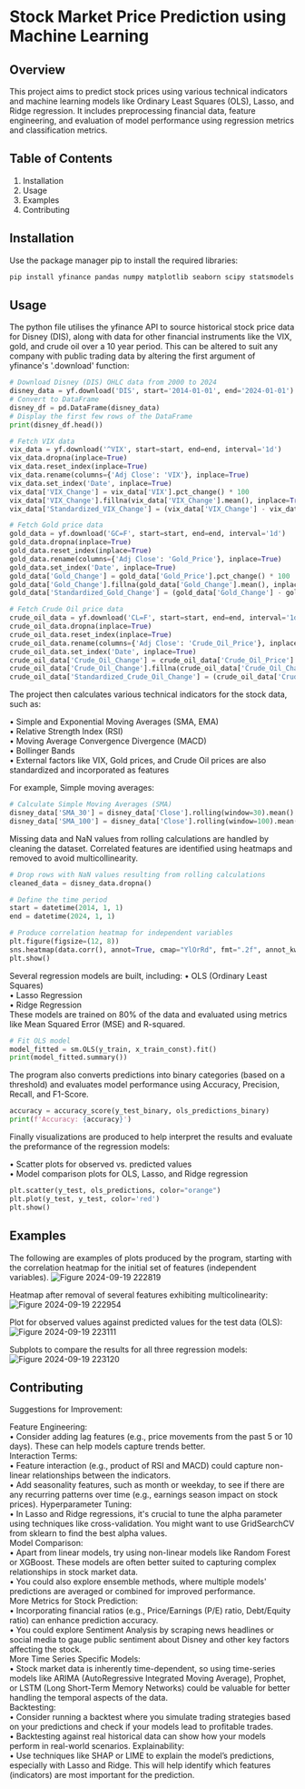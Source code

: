 # Stock Market Price Prediction using Machine Learning

## Overview
This project aims to predict stock prices using various technical indicators and machine learning models like Ordinary Least Squares (OLS), Lasso, and Ridge regression. It includes preprocessing financial data, feature engineering, and evaluation of model performance using regression metrics and classification metrics.

## Table of Contents
1. Installation
2. Usage
4. Examples
5. Contributing

## Installation

Use the package manager pip to install the required libraries:
```bash
pip install yfinance pandas numpy matplotlib seaborn scipy statsmodels scikit-learn
```
## Usage

The python file utilises the yfinance API to source historical stock price data for Disney (DIS), along with data for other financial instruments like the VIX, gold, and crude oil over a 10 year period. This can be altered to suit any company with public trading data by altering the first argument of yfinance's '.download' function:

```python
# Download Disney (DIS) OHLC data from 2000 to 2024
disney_data = yf.download('DIS', start='2014-01-01', end='2024-01-01')
# Convert to DataFrame 
disney_df = pd.DataFrame(disney_data)
# Display the first few rows of the DataFrame
print(disney_df.head())
```
```python
# Fetch VIX data
vix_data = yf.download('^VIX', start=start, end=end, interval='1d')
vix_data.dropna(inplace=True)
vix_data.reset_index(inplace=True)
vix_data.rename(columns={'Adj Close': 'VIX'}, inplace=True)
vix_data.set_index('Date', inplace=True)
vix_data['VIX_Change'] = vix_data['VIX'].pct_change() * 100
vix_data['VIX_Change'].fillna(vix_data['VIX_Change'].mean(), inplace=True)
vix_data['Standardized_VIX_Change'] = (vix_data['VIX_Change'] - vix_data['VIX_Change'].mean()) / vix_data['VIX_Change'].std()

# Fetch Gold price data
gold_data = yf.download('GC=F', start=start, end=end, interval='1d')
gold_data.dropna(inplace=True)
gold_data.reset_index(inplace=True)
gold_data.rename(columns={'Adj Close': 'Gold_Price'}, inplace=True)
gold_data.set_index('Date', inplace=True)
gold_data['Gold_Change'] = gold_data['Gold_Price'].pct_change() * 100
gold_data['Gold_Change'].fillna(gold_data['Gold_Change'].mean(), inplace=True)
gold_data['Standardized_Gold_Change'] = (gold_data['Gold_Change'] - gold_data['Gold_Change'].mean()) / gold_data['Gold_Change'].std()

# Fetch Crude Oil price data
crude_oil_data = yf.download('CL=F', start=start, end=end, interval='1d')
crude_oil_data.dropna(inplace=True)
crude_oil_data.reset_index(inplace=True)
crude_oil_data.rename(columns={'Adj Close': 'Crude_Oil_Price'}, inplace=True)
crude_oil_data.set_index('Date', inplace=True)
crude_oil_data['Crude_Oil_Change'] = crude_oil_data['Crude_Oil_Price'].pct_change() * 100
crude_oil_data['Crude_Oil_Change'].fillna(crude_oil_data['Crude_Oil_Change'].mean(), inplace=True)
crude_oil_data['Standardized_Crude_Oil_Change'] = (crude_oil_data['Crude_Oil_Change'] - crude_oil_data['Crude_Oil_Change'].mean()) / crude_oil_data['Crude_Oil_Change'].std()
```

The project then calculates various technical indicators for the stock data, such as:

• Simple and Exponential Moving Averages (SMA, EMA) <br>
• Relative Strength Index (RSI) <br>
• Moving Average Convergence Divergence (MACD) <br>
• Bollinger Bands <br>
• External factors like VIX, Gold prices, and Crude Oil prices are also standardized and incorporated as features <br>

For example, Simple moving averages:

```python
# Calculate Simple Moving Averages (SMA)
disney_data['SMA_30'] = disney_data['Close'].rolling(window=30).mean()
disney_data['SMA_100'] = disney_data['Close'].rolling(window=100).mean()
```
Missing data and NaN values from rolling calculations are handled by cleaning the dataset. Correlated features are identified using heatmaps and removed to avoid multicollinearity.
```python
# Drop rows with NaN values resulting from rolling calculations
cleaned_data = disney_data.dropna()

# Define the time period
start = datetime(2014, 1, 1)
end = datetime(2024, 1, 1)
```

```python
# Produce correlation heatmap for independent variables
plt.figure(figsize=(12, 8))
sns.heatmap(data.corr(), annot=True, cmap="YlOrRd", fmt=".2f", annot_kws={"size": 10, "color": "black"})
plt.show()
```

Several regression models are built, including:
• OLS (Ordinary Least Squares) <br>
• Lasso Regression <br>
• Ridge Regression <br>
These models are trained on 80% of the data and evaluated using metrics like Mean Squared Error (MSE) and R-squared.

```python
# Fit OLS model
model_fitted = sm.OLS(y_train, x_train_const).fit()
print(model_fitted.summary())
```
The program also converts predictions into binary categories (based on a threshold) and evaluates model performance using Accuracy, Precision, Recall, and F1-Score.

```python
accuracy = accuracy_score(y_test_binary, ols_predictions_binary)
print(f'Accuracy: {accuracy}')
```
Finally visualizations are produced to help interpret the results and evaluate the preformance of the regression models:

• Scatter plots for observed vs. predicted values <br>
• Model comparison plots for OLS, Lasso, and Ridge regression <br>

```python
plt.scatter(y_test, ols_predictions, color="orange")
plt.plot(y_test, y_test, color='red')
plt.show()
```
## Examples

The following are examples of plots produced by the program, starting with the correlation heatmap for the initial set of features (independent variables).
![Figure 2024-09-19 222819](https://github.com/user-attachments/assets/085b2b48-202e-4bee-beb0-7c1de32c1423)

Heatmap after removal of several features exhibiting multicolinearity:
![Figure 2024-09-19 222954](https://github.com/user-attachments/assets/eb8b968d-0c5f-4615-8653-b1409d609ab5)

Plot for observed values against predicted values for the test data (OLS):
![Figure 2024-09-19 223111](https://github.com/user-attachments/assets/3efa4229-91e3-472c-9487-1eacb7b2383e)

Subplots to compare the results for all three regression models:
![Figure 2024-09-19 223120](https://github.com/user-attachments/assets/0e0d8cfb-1f06-4fd5-95c8-ae8e22518827)

## Contributing 
Suggestions for Improvement:

Feature Engineering: <br>
• Consider adding lag features (e.g., price movements from the past 5 or 10 days). These can help models capture trends better.<br>
Interaction Terms: <br>
• Feature interaction (e.g., product of RSI and MACD) could capture non-linear relationships between the indicators.<br>
• Add seasonality features, such as month or weekday, to see if there are any recurring patterns over time (e.g., earnings season impact on stock prices).
Hyperparameter Tuning: <br>
• In Lasso and Ridge regressions, it's crucial to tune the alpha parameter using techniques like cross-validation. You might want to use GridSearchCV from sklearn to find the best alpha values. <br>
Model Comparison: <br>
• Apart from linear models, try using non-linear models like Random Forest or XGBoost. These models are often better suited to capturing complex relationships in stock market data.<br>
• You could also explore ensemble methods, where multiple models' predictions are averaged or combined for improved performance. <br>
More Metrics for Stock Prediction: <br>
• Incorporating financial ratios (e.g., Price/Earnings (P/E) ratio, Debt/Equity ratio) can enhance prediction accuracy.<br>
• You could explore Sentiment Analysis by scraping news headlines or social media to gauge public sentiment about Disney and other key factors affecting the stock. <br>
More Time Series Specific Models: <br>
• Stock market data is inherently time-dependent, so using time-series models like ARIMA (AutoRegressive Integrated Moving Average), Prophet, or LSTM (Long Short-Term Memory Networks) could be valuable for better handling the temporal aspects of the data. <br>
Backtesting: <br>
• Consider running a backtest where you simulate trading strategies based on your predictions and check if your models lead to profitable trades. <br>
• Backtesting against real historical data can show how your models perform in real-world scenarios.
Explainability:<br>
• Use techniques like SHAP or LIME to explain the model’s predictions, especially with Lasso and Ridge. This will help identify which features (indicators) are most important for the prediction. <br>




